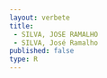 ```yaml
---
layout: verbete
title:
 - SILVA, JOSE RAMALHO
 - SILVA, José Ramalho
published: false
type: R
---
```



